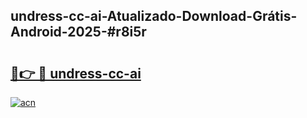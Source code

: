 ## undress-cc-ai-Atualizado-Download-Grátis-Android-2025-#r8i5r

# <h2><a href="https://ainizakaria.my?title=undress-cc-ai&ref=20M">🔗👉 🔴 undress-cc-ai</a></h2>

[![acn](https://github.com/user-attachments/assets/0f9c940e-d8b0-45ae-aac7-cd30a18b3e1c)](https://ainizakaria.my?title=undress-cc-ai&ref=20M)

